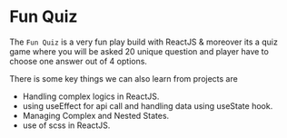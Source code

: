 # Fun Quiz

The `Fun Quiz` is a very fun play build with ReactJS & moreover its a quiz game where you will be asked 20 unique question and player have to choose one answer out of 4 options.

There is some key things we can also learn from projects are

- Handling complex logics in ReactJS.
- using useEffect for api call and handling data using useState hook.
- Managing Complex and Nested States.
- use of scss in ReactJS.
